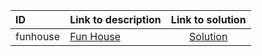 | ID | Link to description | Link to solution |
|:---|:---|:---:|
| funhouse | [Fun House](https://open.kattis.com/problems/funhouse) | [Solution](https://github.com/versenyi98/kattis-solutions/tree/main/solutions/Fun%20House)|
